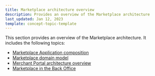 ```yaml
---
title: Marketplace architecture overview
description: Provides an overview of the Marketplace architecture
last_updated: Jan 12, 2023
template: concept-topic-template
---
```


This section provides an overview of the Marketplace architecture. It includes the following topics:
* [Marketplace Application composition](/docs/marketplace/dev/architecture-overview/marketplace-application-composition.html)
* [Marketplace domain model](/docs/marketplace/dev/architecture-overview/marketplace-domain-model.html)
* [Merchant Portal architecture overview](/docs/marketplace/dev/architecture-overview/marketplace-merchant-portal-architecture-overview.html)
* [Marketplace in the Back Office](/docs/marketplace/dev/architecture-overview/marketplace-in-back-office.html)
